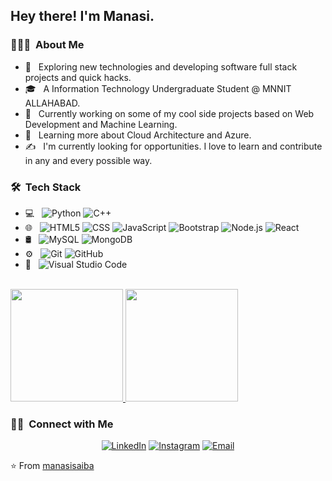 <h2> Hey there! I'm Manasi.</h2>

<h3> 👨🏻‍💻 &nbsp;About Me </h3>

- 🤔 &nbsp; Exploring new technologies and developing software full stack projects and quick hacks.
- 🎓 &nbsp; A Information Technology Undergraduate Student @ MNNIT ALLAHABAD.
- 💼 &nbsp; Currently working on some of my cool side projects based on Web Development and Machine Learning.
- 🌱 &nbsp; Learning more about Cloud Architecture and Azure.
- ✍️ &nbsp; I'm currently looking for opportunities. I love to learn and contribute in any and every possible way.

<h3> 🛠 &nbsp;Tech Stack</h3>

- 💻 &nbsp;
  ![Python](https://img.shields.io/badge/-Python-333333?style=flat&logo=python)
  ![C++](https://img.shields.io/badge/-C++-333333?style=flat&logo=C%2B%2B&logoColor=00599C)
- 🌐 &nbsp;
  ![HTML5](https://img.shields.io/badge/-HTML5-333333?style=flat&logo=HTML5)
  ![CSS](https://img.shields.io/badge/-CSS-333333?style=flat&logo=CSS3&logoColor=1572B6)
  ![JavaScript](https://img.shields.io/badge/-JavaScript-333333?style=flat&logo=javascript)
  ![Bootstrap](https://img.shields.io/badge/-Bootstrap-333333?style=flat&logo=bootstrap&logoColor=563D7C)
  ![Node.js](https://img.shields.io/badge/-Node.js-333333?style=flat&logo=node.js)
  ![React](https://img.shields.io/badge/-React-333333?style=flat&logo=react)
- 🛢 &nbsp;
  ![MySQL](https://img.shields.io/badge/-MySQL-333333?style=flat&logo=mysql)
  ![MongoDB](https://img.shields.io/badge/-MongoDB-333333?style=flat&logo=mongodb)
- ⚙️ &nbsp;
  ![Git](https://img.shields.io/badge/-Git-333333?style=flat&logo=git)
  ![GitHub](https://img.shields.io/badge/-GitHub-333333?style=flat&logo=github)
- 🔧 &nbsp;
  ![Visual Studio Code](https://img.shields.io/badge/-Visual%20Studio%20Code-333333?style=flat&logo=visual-studio-code&logoColor=007ACC)

<br/>

<a href="https://github.com/manasisaiba">
  <img height="180em" src="https://github-readme-stats.vercel.app/api?username=manasisaiba&theme=buefy&show_icons=true" />
  <img height="180em" src="https://github-readme-stats.vercel.app/api/top-langs/?username=manasisaiba&theme=buefy&layout=compact" />
</a>

<br/>

<h3> 🤝🏻 &nbsp;Connect with Me </h3>

<p align="center">
<a href="https://www.linkedin.com/in/manasi-saiba-0b3aa516b/"><img alt="LinkedIn" src="https://img.shields.io/badge/LinkedIn-Manasi%20Saiba-blue?style=flat-square&logo=linkedin"></a>
<a href="https://www.instagram.com/manasi_saiba/"><img alt="Instagram" src="https://img.shields.io/badge/Instagram-manasi_saiba-blue?style=flat-square&logo=instagram"></a>
<a href="mailto:manasisaiba99@gmail.com"><img alt="Email" src="https://img.shields.io/badge/Email-manasisaiba99@gmail.com-blue?style=flat-square&logo=gmail"></a>
</p>

⭐️ From [manasisaiba](https://github.com/manasisaiba)
